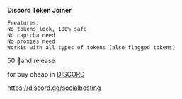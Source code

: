 **Discord Token Joiner**

    Freatures:
    No tokens lock, 100% safe
    No captcha need
    No proxies need
    Workis with all types of tokens (also flagged tokens)

50 🌟and release

for buy cheap in [DISCORD](https://discord.gg/socialbosting)

https://discord.gg/socialbosting
